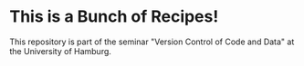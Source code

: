 # This is a Bunch of Recipes!

This repository is part of the seminar "Version Control of Code and Data" at the University of Hamburg.
